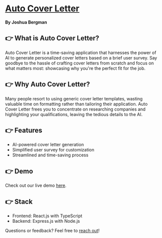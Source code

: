 # [Auto Cover Letter](https://autocl-abb1d.web.app)

**By Joshua Bergman**

## 👉 What is Auto Cover Letter?

Auto Cover Letter is a time-saving application that harnesses the power of AI to generate personalized cover letters based on a brief user survey. Say goodbye to the hassle of crafting cover letters from scratch and focus on what matters most: showcasing why you're the perfect fit for the job.

## 👉 Why Auto Cover Letter?

Many people resort to using generic cover letter templates, wasting valuable time on formatting rather than tailoring their application. Auto Cover Letter frees you to concentrate on researching companies and highlighting your qualifications, leaving the tedious details to the AI.

## 👉 Features

- AI-powered cover letter generation
- Simplified user survey for customization
- Streamlined and time-saving process

## 👉 Demo

Check out our live demo [here](https://autocl-abb1d.web.app).

## 👉 Stack

- Frontend: React.js with TypeScript
- Backend: Express.js with Node.js

Questions or feedback? Feel free to [reach out](https://joshuabergman.dev)!
